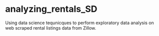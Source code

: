 # analyzing_rentals_SD
Using data science tequnicques to perform exploratory data analysis on web scraped rental listings data from Zillow.
